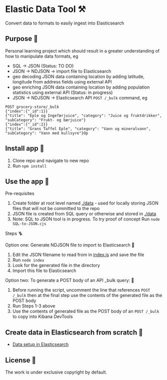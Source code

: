 # Elastic Data Tool ⚒️

Convert data to formats to easily ingest into Elasticsearch

## Purpose 💖

Personal learning project which should result in a greater understanding of how to manipulate data formats, eg

- SQL -> JSON (Status: TO DO)
- JSON -> NDJSON -> import file to Elasticsearch
- geo decoding JSON data containing location by adding latitude, longitude from address fields using external API
- geo enriching JSON data containing location by adding population statistics using external API (Status: in progress)
- JSON -> NDJSON -> Elasticsearch API `POST /_bulk` command, eg

```
POST grocery-store/_bulk
{"index":{"_id":1}}
{"title": "Eple og Ingefærjuice", "category": "Juice og fruktdrikker", "subCategory": "Frukt- og bærjuice"}
{"index":{"_id":2}}
{"title": "Grans Taffel Eple", "category": "Vann og mineralvann", "subCategory": "Vann med kullsyre"}Op
```

## Install app 🐣

1. Clone repo and navigate to new repo
2. Run `npm install`

## Use the app 🎷

Pre-requisites

1. Create folder at root level named [./data](./data) - used for locally storing JSON files that will not be committed to the repo
2. JSON file is created from SQL query or otherwise and stored in [./data](./data)
3. Note: SQL to JSON tool is in progress. To try proof of concept Run `node SQL-to-JSON.cjs`

Steps 🪜

Option one: Generate NDJSON file to import to Elasticsearch 💾

1. Edit the JSON filename to read from in [index.js](./index.js) and save the file
2. Run `node index`
3. Look for the generated file in the directory
4. Import this file to Elasticsearch

Option two: To generate a POST body of an API \_bulk query: 🤖

1. Before running the script, uncomment the line that references `POST /_bulk` then at the final step use the contents of the generated file as the POST body
2. Run Steps 1-3 above
3. Use the contents of generated file as the POST body of an `POST /_bulk` to copy into Kibana DevTools

## Create data in Elasticsearch from scratch 🎸

- [Data setup in Elasticsearch](elasticsearch-data-setup.md)

## License 📝

The work is under exclusive copyright by default.
